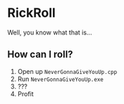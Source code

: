 # RickRoll

Well, you know what that is...

## How can I roll?

1. Open up `NeverGonnaGiveYouUp.cpp`
2. Run `NeverGonnaGiveYouUp.exe`
3. ???
4. Profit
